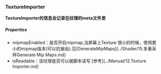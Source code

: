 ### TextureImporter

**TextureImporter的信息会记录在纹理的meta文件里**

##### Properties

* mipmapEnabled：是否开启mipmap,当屏幕上Texture 很小的时候，使用更小的mipmap版本(可以抗锯齿).见[GenerateMipMaps](../Shader/15.多重采样Generate Mip Maps.md)
* isReadable：该纹理是否可以被脚本读写 [参考](../Manual/12.Texture Importer.md)

